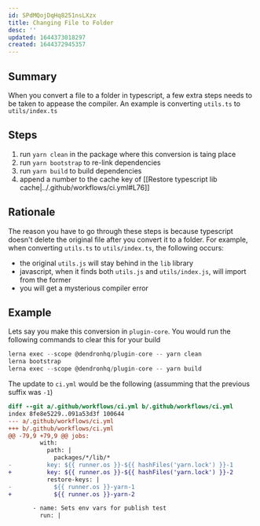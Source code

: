 ```yaml
---
id: SPdMQojDqHq8251nsLXzx
title: Changing File to Folder
desc: ''
updated: 1644373018297
created: 1644372945357
---
```


## Summary
When you convert a file to a folder in typescript, a few extra steps needs to be taken to appease the compiler.
An example is converting `utils.ts` to `utils/index.ts`

## Steps
1. run `yarn clean` in the package where this conversion is taing place
1. run `yarn bootstrap` to re-link dependencies
1. run `yarn build` to build dependencies
1. append a number to the cache key of [[Restore typescript lib cache|../.github/workflows/ci.yml#L76]]

## Rationale
The reason you have to go through these steps is because typescript doesn't delete the original file after you convert it to a folder. 
For example, when converting `utils.ts` to `utils/index.ts`, the following occurs:
  - the original `utils.js` will stay behind in the `lib` library
  - javascript, when it finds both `utils.js` and `utils/index.js`, will import from the former
  - you will get a mysterious compiler error

## Example
Lets say you make this conversion in `plugin-core`. You would run the following commands to clear this for your build

```js
lerna exec --scope @dendronhq/plugin-core -- yarn clean
lerna bootstrap
lerna exec --scope @dendronhq/plugin-core -- yarn build
```

The update to `ci.yml` would be the following (assumming that the previous suffix was `-1`)
```diff
diff --git a/.github/workflows/ci.yml b/.github/workflows/ci.yml
index 8fe8e5229..091a53d3f 100644
--- a/.github/workflows/ci.yml
+++ b/.github/workflows/ci.yml
@@ -79,9 +79,9 @@ jobs:
         with:
           path: |
             packages/*/lib/*
-          key: ${{ runner.os }}-${{ hashFiles('yarn.lock') }}-1
+          key: ${{ runner.os }}-${{ hashFiles('yarn.lock') }}-2
           restore-keys: |
-            ${{ runner.os }}-yarn-1
+            ${{ runner.os }}-yarn-2

       - name: Sets env vars for publish test
         run: |
```
